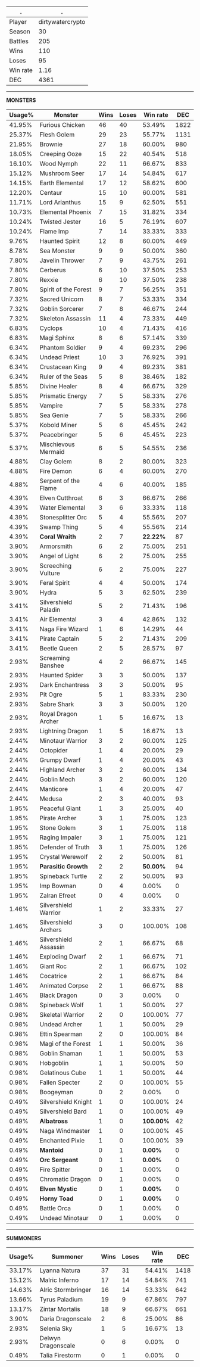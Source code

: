 .|.
|-|-
Player|dirtywatercrypto
Season|30
Battles|205
Wins|110
Loses|95
Win rate|1.16
DEC|4361

---
**MONSTERS**

Usage%|Monster|Wins|Loses|Win rate|DEC|
-|-|-|-|-|-|
41.95%|Furious Chicken|46|40|53.49%|1822|
25.37%|Flesh Golem|29|23|55.77%|1131|
21.95%|Brownie|27|18|60.00%|980|
18.05%|Creeping Ooze|15|22|40.54%|518|
16.10%|Wood Nymph|22|11|66.67%|833|
15.12%|Mushroom Seer|17|14|54.84%|617|
14.15%|Earth Elemental|17|12|58.62%|600|
12.20%|Centaur|15|10|60.00%|581|
11.71%|Lord Arianthus|15|9|62.50%|551|
10.73%|Elemental Phoenix|7|15|31.82%|334|
10.24%|Twisted Jester|16|5|76.19%|607|
10.24%|Flame Imp|7|14|33.33%|333|
9.76%|Haunted Spirit|12|8|60.00%|449|
8.78%|Sea Monster|9|9|50.00%|360|
7.80%|Javelin Thrower|7|9|43.75%|261|
7.80%|Cerberus|6|10|37.50%|253|
7.80%|Rexxie|6|10|37.50%|238|
7.80%|Spirit of the Forest|9|7|56.25%|351|
7.32%|Sacred Unicorn|8|7|53.33%|334|
7.32%|Goblin Sorcerer|7|8|46.67%|244|
7.32%|Skeleton Assassin|11|4|73.33%|449|
6.83%|Cyclops|10|4|71.43%|416|
6.83%|Magi Sphinx|8|6|57.14%|339|
6.34%|Phantom Soldier|9|4|69.23%|296|
6.34%|Undead Priest|10|3|76.92%|391|
6.34%|Crustacean King|9|4|69.23%|381|
6.34%|Ruler of the Seas|5|8|38.46%|182|
5.85%|Divine Healer|8|4|66.67%|329|
5.85%|Prismatic Energy|7|5|58.33%|276|
5.85%|Vampire|7|5|58.33%|278|
5.85%|Sea Genie|7|5|58.33%|266|
5.37%|Kobold Miner|5|6|45.45%|242|
5.37%|Peacebringer|5|6|45.45%|223|
5.37%|Mischievous Mermaid|6|5|54.55%|236|
4.88%|Clay Golem|8|2|80.00%|323|
4.88%|Fire Demon|6|4|60.00%|270|
4.88%|Serpent of the Flame|4|6|40.00%|185|
4.39%|Elven Cutthroat|6|3|66.67%|266|
4.39%|Water Elemental|3|6|33.33%|118|
4.39%|Stonesplitter Orc|5|4|55.56%|207|
4.39%|Swamp Thing|5|4|55.56%|214|
4.39%|**Coral Wraith**|2|7|**22.22%**|87|
3.90%|Armorsmith|6|2|75.00%|251|
3.90%|Angel of Light|6|2|75.00%|255|
3.90%|Screeching Vulture|6|2|75.00%|227|
3.90%|Feral Spirit|4|4|50.00%|174|
3.90%|Hydra|5|3|62.50%|239|
3.41%|Silvershield Paladin|5|2|71.43%|196|
3.41%|Air Elemental|3|4|42.86%|132|
3.41%|Naga Fire Wizard|1|6|14.29%|44|
3.41%|Pirate Captain|5|2|71.43%|209|
3.41%|Beetle Queen|2|5|28.57%|97|
2.93%|Screaming Banshee|4|2|66.67%|145|
2.93%|Haunted Spider|3|3|50.00%|137|
2.93%|Dark Enchantress|3|3|50.00%|95|
2.93%|Pit Ogre|5|1|83.33%|230|
2.93%|Sabre Shark|3|3|50.00%|120|
2.93%|Royal Dragon Archer|1|5|16.67%|13|
2.93%|Lightning Dragon|1|5|16.67%|13|
2.44%|Minotaur Warrior|3|2|60.00%|125|
2.44%|Octopider|1|4|20.00%|29|
2.44%|Grumpy Dwarf|1|4|20.00%|43|
2.44%|Highland Archer|3|2|60.00%|134|
2.44%|Goblin Mech|3|2|60.00%|120|
2.44%|Manticore|1|4|20.00%|47|
2.44%|Medusa|2|3|40.00%|93|
1.95%|Peaceful Giant|1|3|25.00%|40|
1.95%|Pirate Archer|3|1|75.00%|123|
1.95%|Stone Golem|3|1|75.00%|118|
1.95%|Raging Impaler|3|1|75.00%|121|
1.95%|Defender of Truth|3|1|75.00%|126|
1.95%|Crystal Werewolf|2|2|50.00%|81|
1.95%|**Parasitic Growth**|2|2|**50.00%**|94|
1.95%|Spineback Turtle|2|2|50.00%|93|
1.95%|Imp Bowman|0|4|0.00%|0|
1.95%|Zalran Efreet|0|4|0.00%|0|
1.46%|Silvershield Warrior|1|2|33.33%|27|
1.46%|Silvershield Archers|3|0|100.00%|108|
1.46%|Silvershield Assassin|2|1|66.67%|68|
1.46%|Exploding Dwarf|2|1|66.67%|71|
1.46%|Giant Roc|2|1|66.67%|102|
1.46%|Cocatrice|2|1|66.67%|84|
1.46%|Animated Corpse|2|1|66.67%|88|
1.46%|Black Dragon|0|3|0.00%|0|
0.98%|Spineback Wolf|1|1|50.00%|27|
0.98%|Skeletal Warrior|2|0|100.00%|77|
0.98%|Undead Archer|1|1|50.00%|29|
0.98%|Ettin Spearman|2|0|100.00%|84|
0.98%|Magi of the Forest|1|1|50.00%|36|
0.98%|Goblin Shaman|1|1|50.00%|53|
0.98%|Hobgoblin|1|1|50.00%|50|
0.98%|Gelatinous Cube|1|1|50.00%|44|
0.98%|Fallen Specter|2|0|100.00%|55|
0.98%|Boogeyman|0|2|0.00%|0|
0.49%|Silvershield Knight|1|0|100.00%|24|
0.49%|Silvershield Bard|1|0|100.00%|49|
0.49%|**Albatross**|1|0|**100.00%**|42|
0.49%|Naga Windmaster|1|0|100.00%|45|
0.49%|Enchanted Pixie|1|0|100.00%|39|
0.49%|**Mantoid**|0|1|**0.00%**|0|
0.49%|**Orc Sergeant**|0|1|**0.00%**|0|
0.49%|Fire Spitter|0|1|0.00%|0|
0.49%|Chromatic Dragon|0|1|0.00%|0|
0.49%|**Elven Mystic**|0|1|**0.00%**|0|
0.49%|**Horny Toad**|0|1|**0.00%**|0|
0.49%|Battle Orca|0|1|0.00%|0|
0.49%|Undead Minotaur|0|1|0.00%|0|

---
**SUMMONERS**

Usage%|Summoner|Wins|Loses|Win rate|DEC|
-|-|-|-|-|-|
33.17%|Lyanna Natura|37|31|54.41%|1418|
15.12%|Malric Inferno|17|14|54.84%|741|
14.63%|Alric Stormbringer|16|14|53.33%|642|
13.66%|Tyrus Paladium|19|9|67.86%|797|
13.17%|Zintar Mortalis|18|9|66.67%|661|
3.90%|Daria Dragonscale|2|6|25.00%|86|
2.93%|Selenia Sky|1|5|16.67%|13|
2.93%|Delwyn Dragonscale|0|6|0.00%|0|
0.49%|Talia Firestorm|0|1|0.00%|0|
